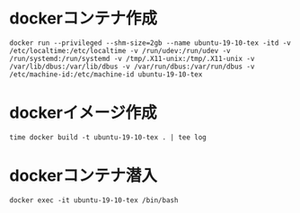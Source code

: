 # dockerコンテナ作成

```
docker run --privileged --shm-size=2gb --name ubuntu-19-10-tex -itd -v /etc/localtime:/etc/localtime -v /run/udev:/run/udev -v /run/systemd:/run/systemd -v /tmp/.X11-unix:/tmp/.X11-unix -v /var/lib/dbus:/var/lib/dbus -v /var/run/dbus:/var/run/dbus -v /etc/machine-id:/etc/machine-id ubuntu-19-10-tex
```

# dockerイメージ作成

```
time docker build -t ubuntu-19-10-tex . | tee log
```

# dockerコンテナ潜入

```
docker exec -it ubuntu-19-10-tex /bin/bash
```
